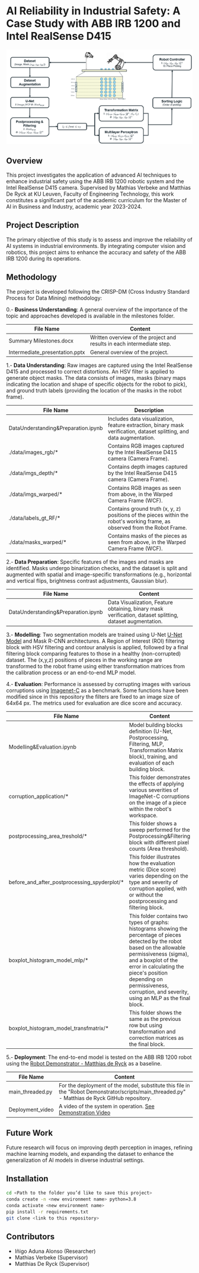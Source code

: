 # AI Reliability in Industrial Safety: A Case Study with ABB IRB 1200 and Intel RealSense D415
![Project setup](github_imgs/Scheme.png)

## Overview
This project investigates the application of advanced AI techniques to enhance industrial safety using the ABB IRB 1200 robotic system and the Intel RealSense D415 camera. Supervised by Mathias Verbeke and Matthias De Ryck at KU Leuven, Faculty of Engineering Technology, this work constitutes a significant part of the academic curriculum for the Master of AI in Business and Industry, academic year 2023-2024.

## Project Description
The primary objective of this study is to assess and improve the reliability of AI systems in industrial environments. By integrating computer vision and robotics, this project aims to enhance the accuracy and safety of the ABB IRB 1200 during its operations.

## Methodology
The project is developed following the CRISP-DM (Cross Industry Standard Process for Data Mining) methodology:

0.- **Business Understanding**: A general overview of the importance of the topic and approaches developed is available in the milestones folder.

| File Name | Content |
|-----------|---------|
| Summary Milestones.docx | Written overview of the project and results in each intermediate step. |
| Intermediate_presentation.pptx | General overview of the project. |

1.- **Data Understanding**: Raw images are captured using the Intel RealSense D415 and processed to correct distortions. An HSV filter is applied to generate object masks. The data consists of images, masks (binary maps indicating the location and shape of specific objects for the robot to pick), and ground truth labels (providing the location of the masks in the robot frame).

| File Name | Description |
|-----------|-------------|
| DataUnderstanding&Preparation.ipynb | Includes data visualization, feature extraction, binary mask verification, dataset splitting, and data augmentation. |
| ./data/images_rgb/* | Contains RGB images captured by the Intel RealSense D415 camera (Camera Frame). |
| ./data/imgs_depth/* | Contains depth images captured by the Intel RealSense D415 camera (Camera Frame). |
| ./data/imgs_warped/* | Contains RGB images as seen from above, in the Warped Camera Frame (WCF). |
| ./data/labels_gt_RF/* | Contains ground truth (x, y, z) positions of the pieces within the robot's working frame, as observed from the Robot Frame. |
| ./data/masks_warped/* | Contains masks of the pieces as seen from above, in the Warped Camera Frame (WCF). |


2.- **Data Preparation**: Specific features of the images and masks are identified. Masks undergo binarization checks, and the dataset is split and augmented with spatial and image-specific transformations (e.g., horizontal and vertical flips, brightness contrast adjustments, Gaussian blur).

| File Name | Content |
|-----------|---------|
| DataUnderstanding&Preparation.ipynb | Data Visualization, Feature obtaining, binary mask verification, dataset splitting, dataset augmentation. |

3.- **Modelling**: Two segmentation models are trained using U-Net [U-Net Model](https://github.com/zhixuhao/unet.git) and Mask R-CNN architectures. A Region of Interest (ROI) filtering block with HSV filtering and contour analysis is applied, followed by a final filtering block comparing features to those in a healthy (non-corrupted) dataset. The (x,y,z) positions of pieces in the working range are transformed to the robot frame using either transformation matrices from the calibration process or an end-to-end MLP model.

4.- **Evaluation**: Performance is assessed by corrupting images with various corruptions using [Imagenet-C](https://github.com/hendrycks/robustness.git) as a benchmark. Some functions have been modified since in this repository the filters are fixed to an image size of 64x64 px. The metrics used for evaluation are dice score and accuracy. 

| File Name | Content |
|-----------|---------|
| Modelling&Evaluation.ipynb | Model building blocks definition (U-Net, Postprocessing, Filtering, MLP, Transformation Matrix block), training, and evaluation of each building block.  |
| corruption_application/* | This folder demonstrates the effects of applying various severities of ImageNet-C corruptions on the image of a piece within the robot's workspace. |
| postprocessing_area_treshold/* | This folder shows a sweep performed for the Postprocessing&Filtering block with different pixel counts (Area threshold). |
| before_and_after_postprocessing_spyderplot/* | This folder illustrates how the evaluation metric (Dice score) varies depending on the type and severity of corruption applied, with or without the postprocessing and filtering block. |
| boxplot_histogram_model_mlp/* | This folder contains two types of graphs: histograms showing the percentage of pieces detected by the robot based on the allowable permissiveness (sigma), and a boxplot of the error in calculating the piece's position depending on permissiveness, corruption, and severity, using an MLP as the final block. |
| boxplot_histogram_model_transfmatrix/* | This folder shows the same as the previous row but using transformation and correction matrices as the final block. |


5.- **Deployment**: The end-to-end model is tested on the ABB IRB 1200 robot using the [Robot Demonstrator - Matthias de Ryck](https://github.com/MatthiasDR96/robot_demonstrator.git) as a baseline. 

| File Name | Content |
|-----------|---------|
| main_threaded.py | For the deployment of the model, substitute this file in the "Robot Demonstrator/scripts/main_threaded.py" - Matthias de Ryck GitHub repository.|
| Deployment_video | A video of the system in operation. [See Demonstration Video](results/Deployment_video.mp4)|


## Future Work
Future research will focus on improving depth perception in images, refining machine learning models, and expanding the dataset to enhance the generalization of AI models in diverse industrial settings.

## Installation
```bash
cd <Path to the folder you’d like to save this project>
conda create -n <new environment name> python=3.8
conda activate <new environment name>
pip install -r requirements.txt
git clone <link to this repository>
```

## Contributors
- Iñigo Aduna Alonso (Researcher)
- Mathias Verbeke (Supervisor)
- Matthias De Ryck (Supervisor)
